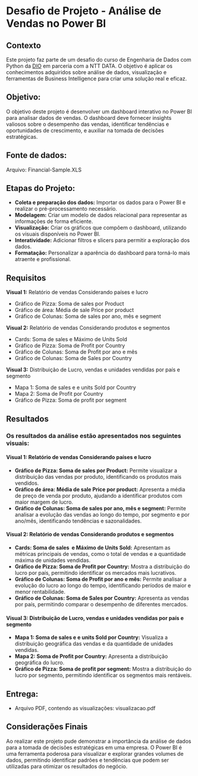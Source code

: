 # Desafio de Projeto - Análise de Vendas no Power BI
## Contexto
Este projeto faz parte de um desafio do curso de Engenharia de Dados com Python da [DIO](https://www.dio.me) em parceria com a NTT DATA. O objetivo é aplicar os conhecimentos adquiridos sobre análise de dados, 
visualização e ferramentas de Business Intelligence para criar 
uma solução real e eficaz.

## Objetivo:
O objetivo deste projeto é desenvolver um dashboard interativo no Power BI para analisar dados de vendas. O dashboard deve fornecer insights valiosos
sobre o desempenho das vendas, identificar tendências e oportunidades de crescimento, e auxiliar na tomada de decisões estratégicas.
## Fonte de dados:
Arquivo: Financial-Sample.XLS

## Etapas do Projeto:
* **Coleta e preparação dos dados:** Importar os dados para o Power BI e realizar o pré-processamento necessário.
* **Modelagem:** Criar um modelo de dados relacional para representar as informações de forma eficiente.
* **Visualização:** Criar os gráficos que compõem o dashboard, utilizando os visuais disponíveis no Power BI.
* **Interatividade:** Adicionar filtros e slicers para permitir a exploração dos dados.
* **Formatação:** Personalizar a aparência do dashboard para torná-lo mais atraente e profissional.

## Requisitos
**Visual 1:** Relatório de vendas Considerando países e lucro
* Gráfico de Pizza: Soma de sales por Product
* Gráfico de área: Média de sale Price por product
* Gráfico de Colunas: Soma de sales por ano, mês e segment
  
**Visual 2:** Relatório de vendas Considerando produtos e segmentos
* Cards: Soma de sales  e Máximo de Units Sold
* Gráfico de Pizza: Soma de Profit por Country
* Gráfico de Colunas: Soma de Profit por ano e mês
* Gráfico de Colunas: Soma de Sales por Country
  
**Visual 3:** Distribuição de Lucro, vendas e unidades vendidas por país e segmento
* Mapa 1: Soma de sales e e units Sold por Country
* Mapa 2: Soma de Profit por Country
* Gráfico de Pizza: Soma de profit por segment

## Resultados

### Os resultados da análise estão apresentados nos seguintes visuais:

#### Visual 1: Relatório de vendas Considerando países e lucro
* **Gráfico de Pizza: Soma de sales por Product:** Permite visualizar a distribuição das vendas por produto, identificando os produtos mais vendidos.
* **Gráfico de área: Média de sale Price por product:** Apresenta a média de preço de venda por produto, ajudando a identificar produtos com maior margem de lucro.
* **Gráfico de Colunas: Soma de sales por ano, mês e segment:** Permite analisar a evolução das vendas ao longo do tempo, por segmento e por ano/mês, identificando tendências e sazonalidades.
#### Visual 2: Relatório de vendas Considerando produtos e segmentos
* **Cards: Soma de sales  e Máximo de Units Sold:** Apresentam as métricas principais de vendas, como o total de vendas e a quantidade máxima de unidades vendidas.
* **Gráfico de Pizza: Soma de Profit por Country:** Mostra a distribuição do lucro por país, permitindo identificar os mercados mais lucrativos.
* **Gráfico de Colunas: Soma de Profit por ano e mês:** Permite analisar a evolução do lucro ao longo do tempo, identificando períodos de maior e menor rentabilidade.
* **Gráfico de Colunas: Soma de Sales por Country:** Apresenta as vendas por país, permitindo comparar o desempenho de diferentes mercados.
#### Visual 3: Distribuição de Lucro, vendas e unidades vendidas por país e segmento
* **Mapa 1: Soma de sales e e units Sold por Country:** Visualiza a distribuição geográfica das vendas e da quantidade de unidades vendidas.
* **Mapa 2: Soma de Profit por Country:** Apresenta a distribuição geográfica do lucro.
* **Gráfico de Pizza: Soma de profit por segment:** Mostra a distribuição do lucro por segmento, permitindo identificar os segmentos mais rentáveis.

## Entrega:
* Arquivo PDF, contendo as visualizações: visualizacao.pdf
## Considerações Finais
Ao realizar este projeto pude demonstrar a importância da análise de dados para a tomada de decisões estratégicas em uma empresa. O Power BI é uma ferramenta poderosa para visualizar e explorar 
grandes volumes de dados, permitindo identificar padrões e tendências que podem ser utilizadas para otimizar os resultados do negócio.

